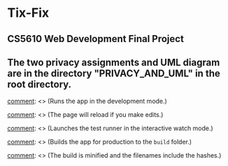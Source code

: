 # Tix-Fix
## CS5610 Web Development Final Project

## The two privacy assignments and UML diagram are in the directory "PRIVACY_AND_UML" in the root directory.



[comment]: <> (# Getting Started with Create React App)

[comment]: <> (This project was bootstrapped with [Create React App]&#40;https://github.com/facebook/create-react-app&#41;.)

[comment]: <> (## Available Scripts)

[comment]: <> (In the project directory, you can run:)

[comment]: <> (### `npm start`)

[comment]: <> (Runs the app in the development mode.\)

[comment]: <> (Open [http://localhost:3000]&#40;http://localhost:3000&#41; to view it in the browser.)

[comment]: <> (The page will reload if you make edits.\)

[comment]: <> (You will also see any lint errors in the console.)

[comment]: <> (### `npm test`)

[comment]: <> (Launches the test runner in the interactive watch mode.\)

[comment]: <> (See the section about [running tests]&#40;https://facebook.github.io/create-react-app/docs/running-tests&#41; for more information.)

[comment]: <> (### `npm run build`)

[comment]: <> (Builds the app for production to the `build` folder.\)

[comment]: <> (It correctly bundles React in production mode and optimizes the build for the best performance.)

[comment]: <> (The build is minified and the filenames include the hashes.\)

[comment]: <> (Your app is ready to be deployed!)

[comment]: <> (See the section about [deployment]&#40;https://facebook.github.io/create-react-app/docs/deployment&#41; for more information.)

[comment]: <> (### `npm run eject`)

[comment]: <> (**Note: this is a one-way operation. Once you `eject`, you can’t go back!**)

[comment]: <> (If you aren’t satisfied with the build tool and configuration choices, you can `eject` at any time. This command will remove the single build dependency from your project.)

[comment]: <> (Instead, it will copy all the configuration files and the transitive dependencies &#40;webpack, Babel, ESLint, etc&#41; right into your project so you have full control over them. All of the commands except `eject` will still work, but they will point to the copied scripts so you can tweak them. At this point you’re on your own.)

[comment]: <> (You don’t have to ever use `eject`. The curated feature set is suitable for small and middle deployments, and you shouldn’t feel obligated to use this feature. However we understand that this tool wouldn’t be useful if you couldn’t customize it when you are ready for it.)

[comment]: <> (## Learn More)

[comment]: <> (You can learn more in the [Create React App documentation]&#40;https://facebook.github.io/create-react-app/docs/getting-started&#41;.)

[comment]: <> (To learn React, check out the [React documentation]&#40;https://reactjs.org/&#41;.)

[comment]: <> (### Code Splitting)

[comment]: <> (This section has moved here: [https://facebook.github.io/create-react-app/docs/code-splitting]&#40;https://facebook.github.io/create-react-app/docs/code-splitting&#41;)

[comment]: <> (### Analyzing the Bundle Size)

[comment]: <> (This section has moved here: [https://facebook.github.io/create-react-app/docs/analyzing-the-bundle-size]&#40;https://facebook.github.io/create-react-app/docs/analyzing-the-bundle-size&#41;)

[comment]: <> (### Making a Progressive Web App)

[comment]: <> (This section has moved here: [https://facebook.github.io/create-react-app/docs/making-a-progressive-web-app]&#40;https://facebook.github.io/create-react-app/docs/making-a-progressive-web-app&#41;)

[comment]: <> (### Advanced Configuration)

[comment]: <> (This section has moved here: [https://facebook.github.io/create-react-app/docs/advanced-configuration]&#40;https://facebook.github.io/create-react-app/docs/advanced-configuration&#41;)

[comment]: <> (### Deployment)

[comment]: <> (This section has moved here: [https://facebook.github.io/create-react-app/docs/deployment]&#40;https://facebook.github.io/create-react-app/docs/deployment&#41;)

[comment]: <> (### `npm run build` fails to minify)

[comment]: <> (This section has moved here: [https://facebook.github.io/create-react-app/docs/troubleshooting#npm-run-build-fails-to-minify]&#40;https://facebook.github.io/create-react-app/docs/troubleshooting#npm-run-build-fails-to-minify&#41;)
